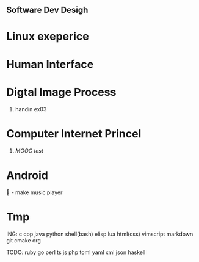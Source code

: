 ## Software Dev Desigh

# Linux exeperice
<!--1. linux ex3-->

# Human Interface


# Digtal Image Process
1. handin ex03

# Computer Internet Princel
1. _MOOC test_

# Android
🌽 - make music player

# Tmp

ING: c cpp java python shell(bash) elisp lua html(css) vimscript markdown git
cmake org

TODO: ruby go perl ts js php toml yaml xml json haskell
